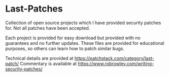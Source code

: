 # Last-Patches
Collection of open source projects which I have provided security patches for. Not all patches have been accepted.

Each project is provided for easy download but provided with no guarantees and no further updates. These files are provided for educational purposes, so others can learn how to patch similar bugs.

Technical details are provided at https://patchstack.com/category/last-patch/
Commentary is available at https://www.robrowley.com/writing-security-patches/
